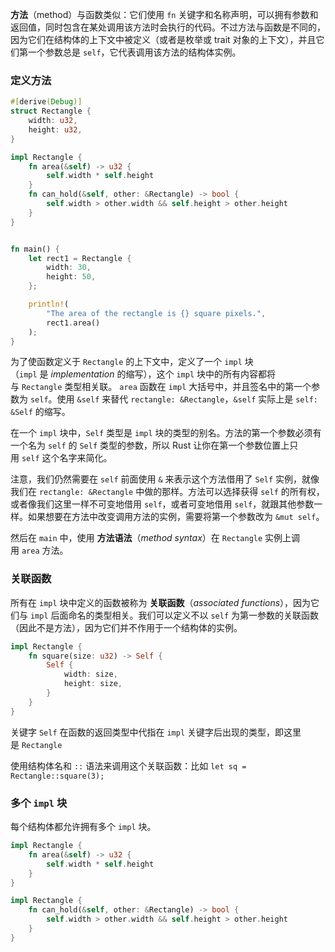 **方法**（method）与函数类似：它们使用 `fn` 关键字和名称声明，可以拥有参数和返回值，同时包含在某处调用该方法时会执行的代码。不过方法与函数是不同的，因为它们在结构体的上下文中被定义（或者是枚举或 trait 对象的上下文），并且它们第一个参数总是 `self`，它代表调用该方法的结构体实例。

### 定义方法
```rust
#[derive(Debug)]
struct Rectangle {
    width: u32,
    height: u32,
}

impl Rectangle {
    fn area(&self) -> u32 {
        self.width * self.height
    }
    fn can_hold(&self, other: &Rectangle) -> bool { 
	    self.width > other.width && self.height > other.height 
    }
}


fn main() {
    let rect1 = Rectangle {
        width: 30,
        height: 50,
    };

    println!(
        "The area of the rectangle is {} square pixels.",
        rect1.area()
    );
}
```
为了使函数定义于 `Rectangle` 的上下文中，定义了一个 `impl` 块（`impl` 是 _implementation_ 的缩写），这个 `impl` 块中的所有内容都将与 `Rectangle` 类型相关联。 `area` 函数在 `impl` 大括号中，并且签名中的第一个参数为 `self`。使用 `&self` 来替代 `rectangle: &Rectangle`，`&self` 实际上是 `self: &Self` 的缩写。

在一个 `impl` 块中，`Self` 类型是 `impl` 块的类型的别名。方法的第一个参数必须有一个名为 `self` 的 `Self` 类型的参数，所以 Rust 让你在第一个参数位置上只用 `self` 这个名字来简化。

注意，我们仍然需要在 `self` 前面使用 `&` 来表示这个方法借用了 `Self` 实例，就像我们在 `rectangle: &Rectangle` 中做的那样。方法可以选择获得 `self` 的所有权，或者像我们这里一样不可变地借用 `self`，或者可变地借用 `self`，就跟其他参数一样。如果想要在方法中改变调用方法的实例，需要将第一个参数改为 `&mut self`。

然后在 `main` 中，使用 **方法语法**（_method syntax_）在 `Rectangle` 实例上调用 `area` 方法。

### 关联函数

所有在 `impl` 块中定义的函数被称为 **关联函数**（_associated functions_），因为它们与 `impl` 后面命名的类型相关。我们可以定义不以 `self` 为第一参数的关联函数（因此不是方法），因为它们并不作用于一个结构体的实例。

```rust
impl Rectangle {
    fn square(size: u32) -> Self {
        Self {
            width: size,
            height: size,
        }
    }
}
```
关键字 `Self` 在函数的返回类型中代指在 `impl` 关键字后出现的类型，即这里是 `Rectangle`

使用结构体名和 `::` 语法来调用这个关联函数：比如 `let sq = Rectangle::square(3);`

### 多个 `impl` 块

每个结构体都允许拥有多个 `impl` 块。
```rust
impl Rectangle {
    fn area(&self) -> u32 {
        self.width * self.height
    }
}

impl Rectangle {
    fn can_hold(&self, other: &Rectangle) -> bool {
        self.width > other.width && self.height > other.height
    }
}
```
